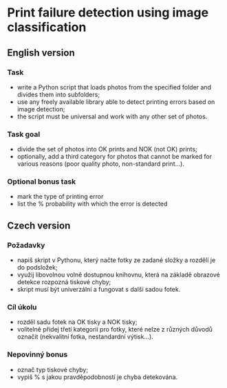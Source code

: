 # Print failure detection using image classification

## English version

### Task

- write a Python script that loads photos from the specified folder and divides them into subfolders;
- use any freely available library able to detect printing errors based on image detection;
- the script must be universal and work with any other set of photos.

### Task goal

- divide the set of photos into OK prints and NOK (not OK) prints;
- optionally, add a third category for photos that cannot be marked for various reasons (poor quality photo,
  non-standard print...).

### Optional bonus task

- mark the type of printing error
- list the % probability with which the error is detected

## Czech version

### Požadavky

- napiš skript v Pythonu, který načte fotky ze zadané složky a rozdělí je do podsložek;
- využij libovolnou volně dostupnou knihovnu, která na základě obrazové detekce rozpozná tiskové chyby;
- skript musí být univerzální a fungovat s další sadou fotek.

### Cíl úkolu

- rozděl sadu fotek na OK tisky a NOK tisky;
- volitelně přidej třetí kategorii pro fotky, které nelze z různých důvodů označit (nekvalitní fotka, nestandardní
  výtisk…).

### Nepovinný bonus

- označ typ tiskové chyby;
- vypiš % s jakou pravděpodobností je chyba detekována.